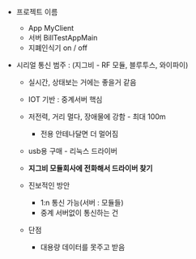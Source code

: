 - 프로젝트 이름 
  - App MyClient 
  - 서버 BillTestAppMain
  - 지폐인식기 on / off





- 시리얼 통신 범주 : (지그비 - RF 모듈, 블루투스, 와이파이)

  - 실시간, 상태보는 거에는 좋을거 같음

  - IOT 기반 : 중계서버 핵심 

  - 저전력, 거리 멀다, 장애물에 강함 - 최대 100m 

    - 전용 안테나달면 더 멀어짐

  - usb용 구매 - 리눅스 드라이버 

  - **지그비 모듈회사에 전화해서 드라이버 찾기** 

  - 진보적인 방안 

    - 1:n 통신 가능(서버 : 모듈들)
    - 중계 서버없이 통신하는 건 

    

  - 단점

    - 대용량 데이터를 못주고 받음 

